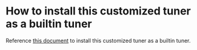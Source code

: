 # How to install this customized tuner as a builtin tuner

Reference [this document](https://github.com/microsoft/nni/blob/master/docs/en_US/Tuner/InstallCustomizedTuner.md) to install this customized tuner as a builtin tuner.